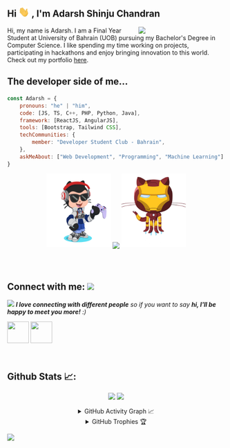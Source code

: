 <h2> Hi <img src="https://raw.githubusercontent.com/ABSphreak/ABSphreak/master/gifs/Hi.gif" width="25px"> , I'm Adarsh Shinju Chandran</h2>

<img align='right' src='https://octodex.github.com/images/daftpunktocat-thomas.gif' width='200"'>

Hi, my name is Adarsh. I am a Final Year Student at University of Bahrain (UOB) pursuing my Bachelor's Degree in Computer Science. I like spending my time working on projects, participating in hackathons and enjoy bringing innovation to this world. Check out my portfolio [here](https://adarshchandran2000.github.io/).


## The developer side of me...  
```javascript
const Adarsh = {
	pronouns: "he" | "him",
	code: [JS, TS, C++, PHP, Python, Java],
	framework: [ReactJS, AngularJS],
	tools: [Bootstrap, Tailwind CSS],
	techCommunities: {
		member: "Developer Student Club - Bahrain",
	},
	askMeAbout: ["Web Development", "Programming", "Machine Learning"]
}
```

<p align="center">
   <img height="170" width="150" src="https://github.com/AdarshChandran2000/AdarshChandran2000/blob/main/gamer.png">
   <img align="center" src="https://github-readme-streak-stats.herokuapp.com?user=AdarshChandran2000&theme=neon-dark"/>
   <img height="170" width="150" src="https://github.com/AdarshChandran2000/AdarshChandran2000/blob/main/IronMan.png">
</p>

## Connect with me: <img src="https://user-images.githubusercontent.com/53649201/99296951-8ef68900-286d-11eb-9bf3-fdb6cf13b585.gif" height="32px" style="padding-top: 50px;">
<img src="https://media.giphy.com/media/LnQjpWaON8nhr21vNW/giphy.gif" width="60"> <em><b>I love connecting with different people</b> so if you want to say <b>hi, I'll be happy to meet you more!</b> :)</em>  

[<img width='50' height='50' src="https://user-images.githubusercontent.com/64153988/134053455-cf3aa416-e192-4d79-a3e6-e229b340dbb1.png"/>](https://www.linkedin.com/in/adarshsc2000/)
[<img width='50' height='50' src="https://user-images.githubusercontent.com/64153988/134053752-f53f94fc-8cbc-4754-a547-a27694d237e4.png"/>](https://www.instagram.com/adarshsc2000/) 
<!-- [<img width='50' height='50' src="https://user-images.githubusercontent.com/64153988/134053821-af57cb35-246b-4d37-8418-2dc8664ddc37.png"/>](https://twitter.com/Adarsh) -->
<br />

<summary><h2>Github Stats 📈:</h2></summary>
	
<p align="center">
  <img height= "160px" src="https://github-readme-stats.vercel.app/api?username=AdarshChandran2000&&show_icons=true&title_color=ff0066&icon_color=bb2acf&text_color=00ffff&bg_color=00001a" />
  <img height= "160px" src="https://github-readme-stats.vercel.app/api/top-langs/?username=AdarshChandran2000&title_color=ff0066&icon_color=bb2acf&text_color=00ffff&bg_color=00001a&layout=compact&hide=css" />
</p>

<details align="center">
  <summary>GitHub Activity Graph 📈</summary>
<p align="center">
  <img src="https://activity-graph.herokuapp.com/graph?username=AdarshChandran2000&theme=xcode" />
</p>
</details>

<details align="center">
  <summary>GitHub Trophies 🏆</summary>
<p align="center">
  <a href="https://github.com/ryo-ma/github-profile-trophy" target="_blank">
    <img src="https://github-profile-trophy.vercel.app/?username=AdarshChandran2000&column=4&margin-w=5&margin-h=5&theme=darkhub"/>
  </a>
</p>
</details>

<p><code><img height="20" src="https://komarev.com/ghpvc/?username=AdarshChandran2000&color=blue"></code></p>

<!--   
 funfact: "I love coding+eating+repeating"
- 🔭 I’m currently working on Front End Web Development
- 🌱 I’m currently learning MERN stack
- 😄 Pronouns: He/His
- 🎯 Portfolio site: [Portfolio](https://harshal09.netlify.app/)  
## Tech I'm familiar with...
<img height="80" src="https://skillsite.netlify.app/python.png"/> <img height="80" src="https://skillsite.netlify.app/C++.png"/> <img height="80"  src="https://skillsite.netlify.app/C.png"/> <img height="80" src="https://skillsite.netlify.app/Js.png" /> <img height="90" src="https://skillsite.netlify.app/react.png" />
<br />
-->
